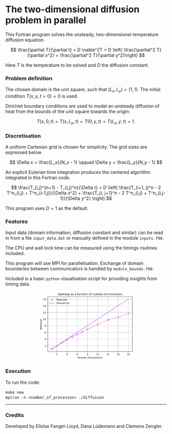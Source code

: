 # The two-dimensional diffusion problem in parallel

This Fortran program solves the unsteady, two-dimensional temperature diffusion equation.

$$ 
\frac{\partial T}{\partial t} = D \nabla^2T = D \left(  \frac{\partial^2 T}{\partial x^2} + \frac{\partial^2 T}{\partial y^2}\right) 
$$

Here *T* is the temperature to be solved and *D* the diffusion constant. 


### Problem definition

The chosen domain is the unit square, such that $(L_x, L_y) = (1, 1)$. The initial condition $T(x, y, t=0) = 0$ is used. 

Dirichlet boundary conditions are used to model an unsteady diffusion of heat from the bounds of the unit square towards the origin:

$$
T(x, 0, t) = T(x, L_y, t) = T(0, y, t) = T(L_x, y, t) = 1.
$$



### Discretisation 

A uniform Cartesian grid is chosen for simplicity. The grid sizes are expressed below. 

$$
\Delta x = \frac{L_x}{N_x - 1} \qquad \Delta y = \frac{L_y}{N_y - 1}
$$

An explicit Eulerian time integration produces the centered algorithm integrated in this Fortran code. 

$$
\frac{T_{i,j}^{n+1} - T_{i,j}^n}{\Delta t} = D \left( \frac{T_{i+1, j}^n - 2 T^n_{i,j} + T^n_{i-1,j}}{\Delta x^2} + \frac{T_{i, j+1}^n - 2 T^n_{i,j} + T^n_{i,j-1}}{\Delta y^2} \right)
$$

This program uses $D = 1$ as the default.



### Features

Input data (domain information, diffusion constant and similar) can be read in from a file `input_data.dat` or manually defined in the module `inputs.f90`. 

The CPU and wall lock time can be measured using the timings routines included. 

This program will use MPI for parallelisation. Exchange of domain boundaries between communicators is handled by `module_bounds.f90`. 

Included is a basic `python` visualisation script for providing insights from timing data.

<img
  src="speedup.png"
  alt="Alt text"
  title="Optional title"
  style="display: block; margin: 0 auto; max-width: 300px">



### Execution 

To run the code: 

```
make new
mpirun -n <number_of_processes> ./diffusion
```

***

### Credits 

Developed by Elloïse Fangel-Lloyd, Dana Lüdemann and Clemens Zengler. 



